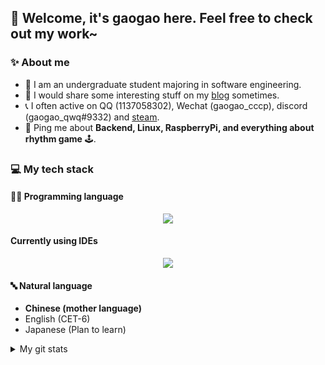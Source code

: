 ## 🍵 Welcome, it's gaogao here. Feel free to check out my work~

### ✨ About me

- 📖 I am an undergraduate student majoring in software engineering.
- 📝 I would share some interesting stuff on my [blog](https://blog.gaogaoqwq.com) sometimes.
- 📞 I often active on QQ (1137058302), Wechat (gaogao_cccp), discord (gaogao_qwq#9332) and [steam](https://steamcommunity.com/id/gaogao_qwq).
- 💬 Ping me about **Backend, Linux, RaspberryPi, and everything about rhythm game** 🕹️.

### 💻 My tech stack

#### 👨‍💻 Programming language

<p align="center">
  <a href="https://skillicons.dev">
    <img src="https://skillicons.dev/icons?i=linux,raspberrypi,bash,git,c,cpp,qt,cmake,cs,unity,py,rust,go,dart,flutter,java,spring,maven,gradle,androidstudio,html,css,js,ts,vite,vue,mysql,markdown" />
  </a>
</p>

#### Currently using IDEs

<p align="center">
  <a href="https://skillicons.dev">
    <img src="https://skillicons.dev/icons?i=vim,neovim,vscode,idea" />
  </a>
</p>

#### 🔤 Natural language
- **Chinese (mother language)**
- English	(CET-6)
- Japanese (Plan to learn)


<details>
<summary>My git stats</summary>

  <a href="#">![Github stats](https://github-readme-stats.vercel.app/api?username=gaogao-qwq&theme=tokyonight&count_private=true&hide_border=true&line_height=20)</a>
  <a href="#">![Top Langs](https://github-readme-stats.vercel.app/api/top-langs/?username=gaogao-qwq&layout=compact&theme=tokyonight&count_private=true&hide_border=true&hide=html)</a>

</details>


